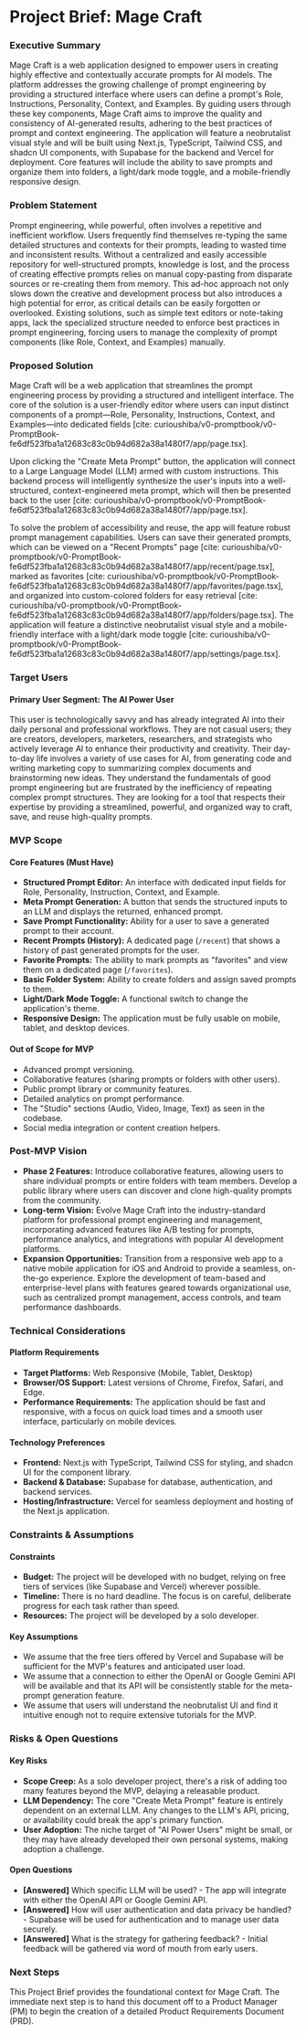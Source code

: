 # **Project Brief: Mage Craft**

### **Executive Summary**

Mage Craft is a web application designed to empower users in creating highly effective and contextually accurate prompts for AI models. The platform addresses the growing challenge of prompt engineering by providing a structured interface where users can define a prompt's Role, Instructions, Personality, Context, and Examples. By guiding users through these key components, Mage Craft aims to improve the quality and consistency of AI-generated results, adhering to the best practices of prompt and context engineering. The application will feature a neobrutalist visual style and will be built using Next.js, TypeScript, Tailwind CSS, and shadcn UI components, with Supabase for the backend and Vercel for deployment. Core features will include the ability to save prompts and organize them into folders, a light/dark mode toggle, and a mobile-friendly responsive design.

### **Problem Statement**

Prompt engineering, while powerful, often involves a repetitive and inefficient workflow. Users frequently find themselves re-typing the same detailed structures and contexts for their prompts, leading to wasted time and inconsistent results. Without a centralized and easily accessible repository for well-structured prompts, knowledge is lost, and the process of creating effective prompts relies on manual copy-pasting from disparate sources or re-creating them from memory. This ad-hoc approach not only slows down the creative and development process but also introduces a high potential for error, as critical details can be easily forgotten or overlooked. Existing solutions, such as simple text editors or note-taking apps, lack the specialized structure needed to enforce best practices in prompt engineering, forcing users to manage the complexity of prompt components (like Role, Context, and Examples) manually.

### **Proposed Solution**

Mage Craft will be a web application that streamlines the prompt engineering process by providing a structured and intelligent interface. The core of the solution is a user-friendly editor where users can input distinct components of a prompt—Role, Personality, Instructions, Context, and Examples—into dedicated fields \[cite: curioushiba/v0-promptbook/v0-PromptBook-fe6df523fba1a12683c83c0b94d682a38a1480f7/app/page.tsx\].

Upon clicking the "Create Meta Prompt" button, the application will connect to a Large Language Model (LLM) armed with custom instructions. This backend process will intelligently synthesize the user's inputs into a well-structured, context-engineered meta prompt, which will then be presented back to the user \[cite: curioushiba/v0-promptbook/v0-PromptBook-fe6df523fba1a12683c83c0b94d682a38a1480f7/app/page.tsx\].

To solve the problem of accessibility and reuse, the app will feature robust prompt management capabilities. Users can save their generated prompts, which can be viewed on a "Recent Prompts" page \[cite: curioushiba/v0-promptbook/v0-PromptBook-fe6df523fba1a12683c83c0b94d682a38a1480f7/app/recent/page.tsx\], marked as favorites \[cite: curioushiba/v0-promptbook/v0-PromptBook-fe6df523fba1a12683c83c0b94d682a38a1480f7/app/favorites/page.tsx\], and organized into custom-colored folders for easy retrieval \[cite: curioushiba/v0-promptbook/v0-PromptBook-fe6df523fba1a12683c83c0b94d682a38a1480f7/app/folders/page.tsx\]. The application will feature a distinctive neobrutalist visual style and a mobile-friendly interface with a light/dark mode toggle \[cite: curioushiba/v0-promptbook/v0-PromptBook-fe6df523fba1a12683c83c0b94d682a38a1480f7/app/settings/page.tsx\].

### **Target Users**

#### **Primary User Segment: The AI Power User**

This user is technologically savvy and has already integrated AI into their daily personal and professional workflows. They are not casual users; they are creators, developers, marketers, researchers, and strategists who actively leverage AI to enhance their productivity and creativity. Their day-to-day life involves a variety of use cases for AI, from generating code and writing marketing copy to summarizing complex documents and brainstorming new ideas. They understand the fundamentals of good prompt engineering but are frustrated by the inefficiency of repeating complex prompt structures. They are looking for a tool that respects their expertise by providing a streamlined, powerful, and organized way to craft, save, and reuse high-quality prompts.

### **MVP Scope**

#### **Core Features (Must Have)**

* **Structured Prompt Editor:** An interface with dedicated input fields for Role, Personality, Instruction, Context, and Example.  
* **Meta Prompt Generation:** A button that sends the structured inputs to an LLM and displays the returned, enhanced prompt.  
* **Save Prompt Functionality:** Ability for a user to save a generated prompt to their account.  
* **Recent Prompts (History):** A dedicated page (`/recent`) that shows a history of past generated prompts for the user.  
* **Favorite Prompts:** The ability to mark prompts as "favorites" and view them on a dedicated page (`/favorites`).  
* **Basic Folder System:** Ability to create folders and assign saved prompts to them.  
* **Light/Dark Mode Toggle:** A functional switch to change the application's theme.  
* **Responsive Design:** The application must be fully usable on mobile, tablet, and desktop devices.

#### **Out of Scope for MVP**

* Advanced prompt versioning.  
* Collaborative features (sharing prompts or folders with other users).  
* Public prompt library or community features.  
* Detailed analytics on prompt performance.  
* The "Studio" sections (Audio, Video, Image, Text) as seen in the codebase.  
* Social media integration or content creation helpers.

### **Post-MVP Vision**

* **Phase 2 Features:** Introduce collaborative features, allowing users to share individual prompts or entire folders with team members. Develop a public library where users can discover and clone high-quality prompts from the community.  
* **Long-term Vision:** Evolve Mage Craft into the industry-standard platform for professional prompt engineering and management, incorporating advanced features like A/B testing for prompts, performance analytics, and integrations with popular AI development platforms.  
* **Expansion Opportunities:** Transition from a responsive web app to a native mobile application for iOS and Android to provide a seamless, on-the-go experience. Explore the development of team-based and enterprise-level plans with features geared towards organizational use, such as centralized prompt management, access controls, and team performance dashboards.

### **Technical Considerations**

#### **Platform Requirements**

* **Target Platforms:** Web Responsive (Mobile, Tablet, Desktop)  
* **Browser/OS Support:** Latest versions of Chrome, Firefox, Safari, and Edge.  
* **Performance Requirements:** The application should be fast and responsive, with a focus on quick load times and a smooth user interface, particularly on mobile devices.

#### **Technology Preferences**

* **Frontend:** Next.js with TypeScript, Tailwind CSS for styling, and shadcn UI for the component library.  
* **Backend & Database:** Supabase for database, authentication, and backend services.  
* **Hosting/Infrastructure:** Vercel for seamless deployment and hosting of the Next.js application.

### **Constraints & Assumptions**

#### **Constraints**

* **Budget:** The project will be developed with no budget, relying on free tiers of services (like Supabase and Vercel) wherever possible.  
* **Timeline:** There is no hard deadline. The focus is on careful, deliberate progress for each task rather than speed.  
* **Resources:** The project will be developed by a solo developer.

#### **Key Assumptions**

* We assume that the free tiers offered by Vercel and Supabase will be sufficient for the MVP's features and anticipated user load.  
* We assume that a connection to either the OpenAI or Google Gemini API will be available and that its API will be consistently stable for the meta-prompt generation feature.  
* We assume that users will understand the neobrutalist UI and find it intuitive enough not to require extensive tutorials for the MVP.

### **Risks & Open Questions**

#### **Key Risks**

* **Scope Creep:** As a solo developer project, there's a risk of adding too many features beyond the MVP, delaying a releasable product.  
* **LLM Dependency:** The core "Create Meta Prompt" feature is entirely dependent on an external LLM. Any changes to the LLM's API, pricing, or availability could break the app's primary function.  
* **User Adoption:** The niche target of "AI Power Users" might be small, or they may have already developed their own personal systems, making adoption a challenge.

#### **Open Questions**

* **\[Answered\]** Which specific LLM will be used? \- The app will integrate with either the OpenAI API or Google Gemini API.  
* **\[Answered\]** How will user authentication and data privacy be handled? \- Supabase will be used for authentication and to manage user data securely.  
* **\[Answered\]** What is the strategy for gathering feedback? \- Initial feedback will be gathered via word of mouth from early users.

### **Next Steps**

This Project Brief provides the foundational context for Mage Craft. The immediate next step is to hand this document off to a Product Manager (PM) to begin the creation of a detailed Product Requirements Document (PRD).

